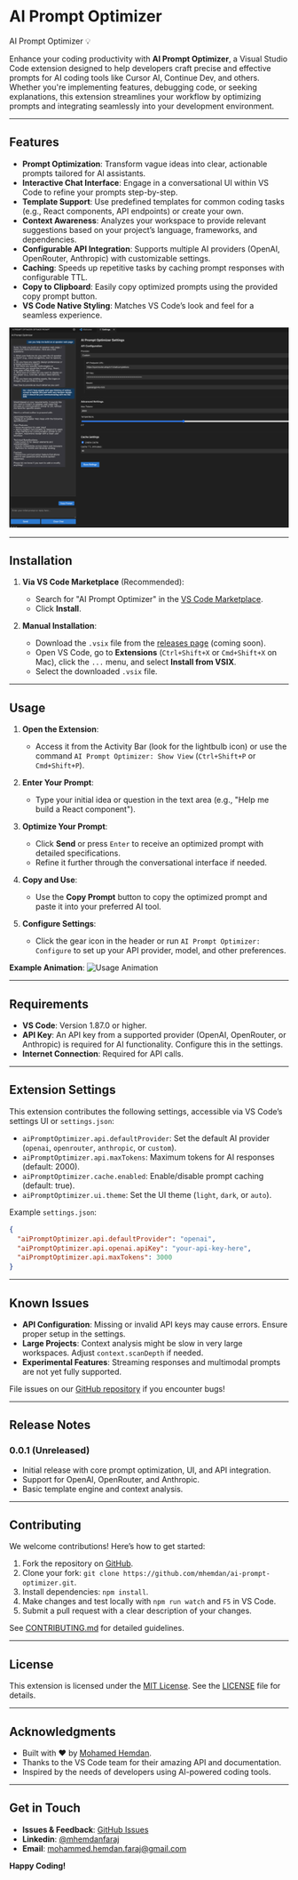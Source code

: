 # AI Prompt Optimizer

AI Prompt Optimizer 💡

Enhance your coding productivity with **AI Prompt Optimizer**, a Visual Studio Code extension designed to help developers craft precise and effective prompts for AI coding tools like Cursor AI, Continue Dev, and others. Whether you're implementing features, debugging code, or seeking explanations, this extension streamlines your workflow by optimizing prompts and integrating seamlessly into your development environment.

---

## Features

- **Prompt Optimization**: Transform vague ideas into clear, actionable prompts tailored for AI assistants.
- **Interactive Chat Interface**: Engage in a conversational UI within VS Code to refine your prompts step-by-step.
- **Template Support**: Use predefined templates for common coding tasks (e.g., React components, API endpoints) or create your own.
- **Context Awareness**: Analyzes your workspace to provide relevant suggestions based on your project’s language, frameworks, and dependencies.
- **Configurable API Integration**: Supports multiple AI providers (OpenAI, OpenRouter, Anthropic) with customizable settings.
- **Caching**: Speeds up repetitive tasks by caching prompt responses with configurable TTL.
- **Copy to Clipboard**: Easily copy optimized prompts using the provided copy prompt button.
- **VS Code Native Styling**: Matches VS Code’s look and feel for a seamless experience.

![Screenshot of AI Prompt Optimizer in Action](./demo/screen-1.png)

---

## Installation

1. **Via VS Code Marketplace** (Recommended):
   - Search for "AI Prompt Optimizer" in the [VS Code Marketplace](https://marketplace.visualstudio.com/vscode).
   - Click **Install**.

2. **Manual Installation**:
   - Download the `.vsix` file from the [releases page](#) (coming soon).
   - Open VS Code, go to **Extensions** (`Ctrl+Shift+X` or `Cmd+Shift+X` on Mac), click the `...` menu, and select **Install from VSIX**.
   - Select the downloaded `.vsix` file.

---

## Usage

1. **Open the Extension**:
   - Access it from the Activity Bar (look for the lightbulb icon) or use the command `AI Prompt Optimizer: Show View` (`Ctrl+Shift+P` or `Cmd+Shift+P`).

2. **Enter Your Prompt**:
   - Type your initial idea or question in the text area (e.g., "Help me build a React component").

3. **Optimize Your Prompt**:
   - Click **Send** or press `Enter` to receive an optimized prompt with detailed specifications.
   - Refine it further through the conversational interface if needed.

4. **Copy and Use**:
   - Use the **Copy Prompt** button to copy the optimized prompt and paste it into your preferred AI tool.

5. **Configure Settings**:
   - Click the gear icon in the header or run `AI Prompt Optimizer: Configure` to set up your API provider, model, and other preferences.

**Example Animation**:
![Usage Animation](https://via.placeholder.com/600x300)

---

## Requirements

- **VS Code**: Version 1.87.0 or higher.
- **API Key**: An API key from a supported provider (OpenAI, OpenRouter, or Anthropic) is required for AI functionality. Configure this in the settings.
- **Internet Connection**: Required for API calls.

---

## Extension Settings

This extension contributes the following settings, accessible via VS Code’s settings UI or `settings.json`:

- `aiPromptOptimizer.api.defaultProvider`: Set the default AI provider (`openai`, `openrouter`, `anthropic`, or `custom`).
- `aiPromptOptimizer.api.maxTokens`: Maximum tokens for AI responses (default: 2000).
- `aiPromptOptimizer.cache.enabled`: Enable/disable prompt caching (default: true).
- `aiPromptOptimizer.ui.theme`: Set the UI theme (`light`, `dark`, or `auto`).

Example `settings.json`:
```json
{
  "aiPromptOptimizer.api.defaultProvider": "openai",
  "aiPromptOptimizer.api.openai.apiKey": "your-api-key-here",
  "aiPromptOptimizer.api.maxTokens": 3000
}
```
---

## Known Issues

- **API Configuration**: Missing or invalid API keys may cause errors. Ensure proper setup in the settings.
- **Large Projects**: Context analysis might be slow in very large workspaces. Adjust `context.scanDepth` if needed.
- **Experimental Features**: Streaming responses and multimodal prompts are not yet fully supported.

File issues on our [GitHub repository](https://github.com/mhemdan/ai-prompt-optimizer) if you encounter bugs!

---

## Release Notes

### 0.0.1 (Unreleased)
- Initial release with core prompt optimization, UI, and API integration.
- Support for OpenAI, OpenRouter, and Anthropic.
- Basic template engine and context analysis.

---

## Contributing

We welcome contributions! Here’s how to get started:

1. Fork the repository on [GitHub](https://github.com/mhemdan/ai-prompt-optimizer).
2. Clone your fork: `git clone https://github.com/mhemdan/ai-prompt-optimizer.git`.
3. Install dependencies: `npm install`.
4. Make changes and test locally with `npm run watch` and `F5` in VS Code.
5. Submit a pull request with a clear description of your changes.

See [CONTRIBUTING.md](CONTRIBUTING.md) for detailed guidelines.

---

## License

This extension is licensed under the [MIT License](./LICENSE). See the [LICENSE](./LICENSE) file for details.

---

## Acknowledgments

- Built with ❤️ by [Mohamed Hemdan](https://github.com/mhemdan).
- Thanks to the VS Code team for their amazing API and documentation.
- Inspired by the needs of developers using AI-powered coding tools.

---

## Get in Touch

- **Issues & Feedback**: [GitHub Issues](https://github.com/mhemdan/ai-prompt-optimizer/issues)
- **Linkedin**: [@mhemdanfaraj](https://www.linkedin.com/in/mhemdanfaraj)
- **Email**: mohammed.hemdan.faraj@gmail.com

**Happy Coding!**